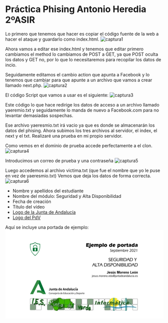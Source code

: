# Práctica Phising Antonio Heredia 2ºASIR

Lo primero que tenemos que hacer es copiar el código fuente de la web a hacer el ataque y guardarlo como index.html.
![captura1](https://pruebas.nuevomarketing.es/wp-content/uploads/2021/10/Captura.png)


Ahora vamos a editar ese index.html y tenemos que editar primero cambiamos el method lo cambiamos de POST a GET, ya que POST oculta los datos y GET no, por lo que lo necesitaremos para recopilar los datos de incio.

Seguidamente editamos el cambio action que apunta a Facebook y lo tenemos que cambiar para que apunte a un archivo que vamos a crear llamado next.php.
![captura2](https://pruebas.nuevomarketing.es/wp-content/uploads/2021/10/2.png)


El código Script que vamos a usar es el siguiente:
![captura3](https://pruebas.nuevomarketing.es/wp-content/uploads/2021/10/4.png)


Este código lo que hace redirige los datos de acceso a un archivo llamado yaeremio.txt y seguidamente lo manda de nuevo a Facebook.com para no levantar demasiadas sospechas.

Ese archivo yaeresmio.txt irá vacio ya que es donde se almacenarán los datos del phising.
Ahora subimos los tres archivos al servidor, el index, el next y el txt.
Realizaré una prueba en mi propio servidor.

Como vemos en el dominio de prueba accede perfectamente a el clon.
![captura4](https://pruebas.nuevomarketing.es/wp-content/uploads/2021/10/5.png)


Introducimos un correo de prueba y una contraseña
![captura5](https://pruebas.nuevomarketing.es/wp-content/uploads/2021/10/6.png)


Luego accedemos al archivo victima.txt (que fue el nombre que yo le puse en vez de yaeresmio.txt)
Vemos que deja los datos de forma correcta.	
![captura6](https://pruebas.nuevomarketing.es/wp-content/uploads/2021/10/7.png)







- Nombre y apellidos del estudiante
- Nombre del módulo: Seguridad y Alta Disponibilidad
- Fecha de creación
- Título del vídeo
- [Logo de la Junta de Andalucía](https://github.com/jemole/SAD_2122/blob/main/IdentidadGrafica/Logo_CED_Junta.png)
- [Logo del PdV](https://github.com/jemole/SAD_2122/blob/main/IdentidadGrafica/logo_pdv.png)

Aquí se incluye una portada de ejemplo:
![Ejemplo de portada de vídeo](https://github.com/jemole/SAD_2122/blob/main/IdentidadGrafica/Ejemplo_portada.png)

